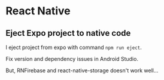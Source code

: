 # React Native

## Eject Expo project to native code

I eject project from expo with command `npm run eject`.

Fix version and dependency issues in Android Studio.

But, RNFirebase and react-native-storage doesn't work well...

